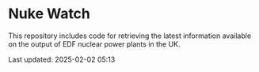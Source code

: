 # Nuke Watch

This repository includes code for retrieving the latest information available on the output of EDF nuclear power plants in the UK.

Last updated: 2025-02-02 05:13